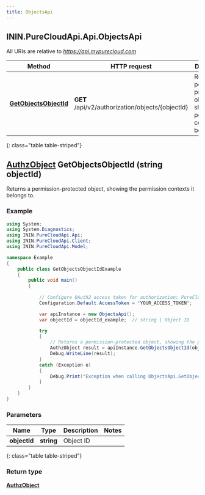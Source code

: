 ```yaml
---
title: ObjectsApi
---
```

## ININ.PureCloudApi.Api.ObjectsApi

All URIs are relative to *https://api.mypurecloud.com*

| Method | HTTP request | Description |
| ------------- | ------------- | ------------- |
| [**GetObjectsObjectId**](ObjectsApi.html#getobjectsobjectid) | **GET** /api/v2/authorization/objects/{objectId} | Returns a permission-protected object, showing the permission contexts it belongs to. |
{: class="table table-striped"}

<a name="getobjectsobjectid"></a>

## [**AuthzObject**](AuthzObject.html) GetObjectsObjectId (string objectId)

Returns a permission-protected object, showing the permission contexts it belongs to.



### Example
~~~csharp
using System;
using System.Diagnostics;
using ININ.PureCloudApi.Api;
using ININ.PureCloudApi.Client;
using ININ.PureCloudApi.Model;

namespace Example
{
    public class GetObjectsObjectIdExample
    {
        public void main()
        {
            
            // Configure OAuth2 access token for authorization: PureCloud Auth
            Configuration.Default.AccessToken = 'YOUR_ACCESS_TOKEN';

            var apiInstance = new ObjectsApi();
            var objectId = objectId_example;  // string | Object ID

            try
            {
                // Returns a permission-protected object, showing the permission contexts it belongs to.
                AuthzObject result = apiInstance.GetObjectsObjectId(objectId);
                Debug.WriteLine(result);
            }
            catch (Exception e)
            {
                Debug.Print("Exception when calling ObjectsApi.GetObjectsObjectId: " + e.Message );
            }
        }
    }
}
~~~

### Parameters


|Name | Type | Description  | Notes |
|------------- | ------------- | ------------- | -------------|
| **objectId** | **string**| Object ID |  |
{: class="table table-striped"}

### Return type

[**AuthzObject**](AuthzObject.html)


